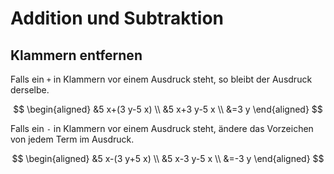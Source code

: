 # Addition und Subtraktion

## Klammern entfernen

Falls ein `+` in Klammern vor einem Ausdruck steht, so bleibt der Ausdruck derselbe.

$$
\begin{aligned}
&5 x+(3 y-5 x) \\
&5 x+3 y-5 x \\
&=3 y
\end{aligned}
$$

Falls ein `-` in Klammern vor einem Ausdruck steht, ändere das Vorzeichen von jedem Term im Ausdruck.

$$
\begin{aligned}
&5 x-(3 y+5 x) \\
&5 x-3 y-5 x \\
&=-3 y
\end{aligned}
$$